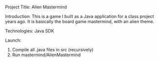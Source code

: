 Project Title: Alien Mastermind

Introduction: This is a game I built as a Java application for a class project years ago. It is basically the board game mastermind, with an alien theme.

Technologies: Java SDK

Launch: 
1. Compile all .java files in src (recursively)
2. Run mastermind/AlienMastermind